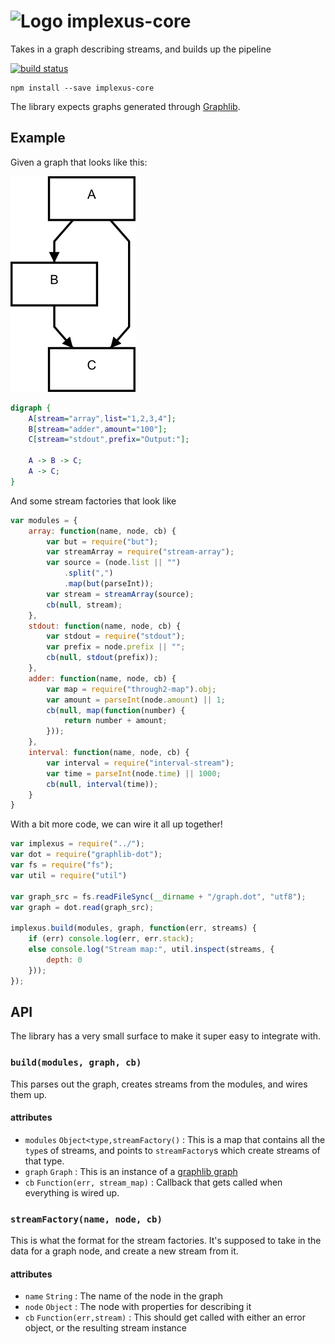 ![Logo](https://rawgit.com/RangerMauve/implexus-logo/master/logo.svg)
implexus-core
=============

Takes in a graph describing streams, and builds up the pipeline


[![build status](https://secure.travis-ci.org/RangerMauve/implexus-core.png)](http://travis-ci.org/RangerMauve/implexus-core)

```
npm install --save implexus-core
```

The library expects graphs generated through [Graphlib](https://github.com/cpettitt/graphlib/wiki).

Example
-------

Given a graph that looks like this:

![Graph visualization](./example/graph.png)

```dot
digraph {
	A[stream="array",list="1,2,3,4"];
	B[stream="adder",amount="100"];
	C[stream="stdout",prefix="Output:"];

	A -> B -> C;
	A -> C;
}
```

And some stream factories that look like

```javascript
var modules = {
	array: function(name, node, cb) {
		var but = require("but");
		var streamArray = require("stream-array");
		var source = (node.list || "")
			.split(",")
			.map(but(parseInt));
		var stream = streamArray(source);
		cb(null, stream);
	},
	stdout: function(name, node, cb) {
		var stdout = require("stdout");
		var prefix = node.prefix || "";
		cb(null, stdout(prefix));
	},
	adder: function(name, node, cb) {
		var map = require("through2-map").obj;
		var amount = parseInt(node.amount) || 1;
		cb(null, map(function(number) {
			return number + amount;
		}));
	},
	interval: function(name, node, cb) {
		var interval = require("interval-stream");
		var time = parseInt(node.time) || 1000;
		cb(null, interval(time));
	}
}
```

With a bit more code, we can wire it all up together!

```javascript
var implexus = require("../");
var dot = require("graphlib-dot");
var fs = require("fs");
var util = require("util")

var graph_src = fs.readFileSync(__dirname + "/graph.dot", "utf8");
var graph = dot.read(graph_src);

implexus.build(modules, graph, function(err, streams) {
	if (err) console.log(err, err.stack);
	else console.log("Stream map:", util.inspect(streams, {
		depth: 0
	}));
});
```

API
---

The library has a very small surface to make it super easy to integrate with.

### `build(modules, graph, cb)`

This parses out the graph, creates streams from the modules, and wires them up.

#### attributes

-	`modules` `Object<type,streamFactory()` : This is a map that contains all the `type`s of streams, and points to `streamFactory`s which create streams of that type.
-	`graph` `Graph` : This is an instance of a [graphlib graph](https://github.com/cpettitt/graphlib/wiki/API-Reference#graph-api)
-	`cb` `Function(err, stream_map)` : Callback that gets called when everything is wired up.

### `streamFactory(name, node, cb)`

This is what the format for the stream factories. It's supposed to take in the data for a graph node, and create a new stream from it.

#### attributes

-	`name` `String` : The name of the node in the graph
-	`node` `Object` : The node with properties for describing it
-	`cb` `Function(err,stream)` : This should get called with either an error object, or the resulting stream instance
